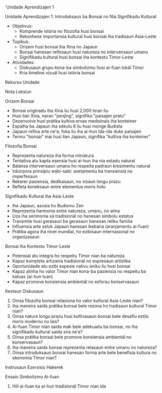 'Unidade Aprendizajen 1 

Unidade Aprendizajen 1: Introduksaun ba Bonsai no Nia Signifikadu Kultural 
- Objetivus:
  * Komprende istória no filozofia husi bonsai
  * Rekonhese importansia kultural husi bonsai iha tradisaun Asia-Leste 
- Topikus:
  * Orizem husi bonsai iha Xina no Japaun
  * Bonsai hanesan reflesaun husi natureza no intervensaun umanu
  * Signifikadu kultural husi bonsai iha kontestu Timor-Leste
- Atividades:
  * Diskusaun grupu kona-ba simbolizmu husi ai-fuan lokál Timor
  * Kria timeline vizuál husi istória bonsai

Rekursu Unidade

Nota Leksiun

Orizem Bonsai

- Bonsai originadu iha Xina liu husi 2,000 tinan liu
- Husi lian Xina, naran "penjing", signifika "paisajen pratu"
- Dezenvolve husi prátika kultiva ervas medisinais iha konteiner
- Espalha ba Japaun iha sékulu 6 liu husi monge Budista
- Japaun refina arte ne'e, foka liu iha ai-hun ida-ida duke paisajen 
- Termu "bonsai" mai husi lian Japaun, signifika "kultiva iha konteiner"

Filozofia Bonsai

- Reprezenta natureza iha forma miniatura
- Tentativa atu kapta esensia husi ai-hun iha nia estadu natural
- Balansa intervensaun umanu ho respeita padraun kresimentu natural
- Inkorpora prinsipiu wabi-sabi: asetamentu ba transiensia no imperfesaun
- Rekerer pasiensia, dedikasaun, no vizaun longu prazu
- Refleta koneksaun entre elementus moris hotu

Signifikadu Kultural iha Asia-Leste

- Iha Japaun, asosia ho Budismu Zen
- Reprezenta harmonia entre natureza, umanu, no alma
- Uza iha serimonia xá tradisionál no hanesan simbolu estatus
- Transmite husi gerasaun ba gerasaun hanesan reliku família
- Influensia arte seluk Japaun hanesan ikebana (aranjamentu ai-fuan)
- Prátika agora iha nivel mundial, ho ezibisaun internasional no organizasaun

Bonsai iha Kontestu Timor-Leste

- Potensial atu integra ho respeitu Timor nian ba natureza
- Kapaz kompleta artizania tradisionál no espresaun artístika
- Oportunidade atu ezibi espesie nativu úniku liu husi bonsai
- Kapaz alinha ho valor Timor nian kona-ba pasiensia no respeitu ba katuas (ai-hun tuan)
- Kapaz promove konsiensia ambientál no esforsu konservasaun

Kestaun Diskusaun

1. Oinsa filozofia bonsai relasiona ho valor kultural Asia-Leste nian?
2. Iha maneira saida prátika bonsai bele rezona ho tradisaun kultural Timor nian?
3. Oinsa natura longu prazu husi kultivasaun bonsai bele desafiu estilo moris modernu no lais?
4. Ai-fuan Timor nian saida mak bele adekuadu ba bonsai, no iha signifikadu kultural saida sira ne'e?
5. Oinsa prátika bonsai bele promove konsiensia ambientál no konservasaun?
6. Iha maneira saida bonsai reprezenta relasaun entre umanu no natureza?
7. Oinsa introduksaun bonsai hanesan forma arte bele benefisia kultura no ekonomia Timor nian?

Instrusaun Ezersisiu Hakerek

Ensaio Simbolizmu Ai-fuan

1. Hili ai-fuan ka ai-hun tradisionál Timor nian ida